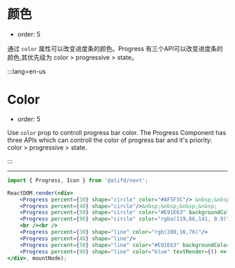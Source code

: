 # 颜色

- order: 5

通过 `color` 属性可以改变进度条的颜色。Progress 有三个API可以改变进度条的颜色,其优先级为 color > progressive >  state。

:::lang=en-us
# Color

- order: 5

Use `color` prop to controll progress bar color. The Progress Component has three APIs which can controll the color of progress bar and it's priority: color > progressive >  state.

:::

---

````jsx
import { Progress, Icon } from '@alifd/next';

ReactDOM.render(<div>
    <Progress percent={30} shape="circle" color="#AF5F3C"/> &nbsp;&nbsp;&nbsp;&nbsp;
    <Progress percent={40} shape="circle"/>&nbsp;&nbsp;&nbsp;&nbsp;
    <Progress percent={50} shape="circle" color="#E91E63" backgroundColor={'#00BCD4'}  />&nbsp;&nbsp;&nbsp;&nbsp;
    <Progress percent={90} shape="circle" color="rgba(119,66,141, 0.9)" textRender={() => <Icon type="select" size="xl" />} />
    <br /><br />
    <Progress percent={30} shape="line" color="rgb(208,16,76)"/>
    <Progress percent={40} shape="line"/>
    <Progress percent={50} shape="line" color="#E91E63" backgroundColor={'#00BCD4'} />
    <Progress percent={90} shape="line" color="blue" textRender={() => <Icon type="select" size="medium" />} />
</div>, mountNode);
````
